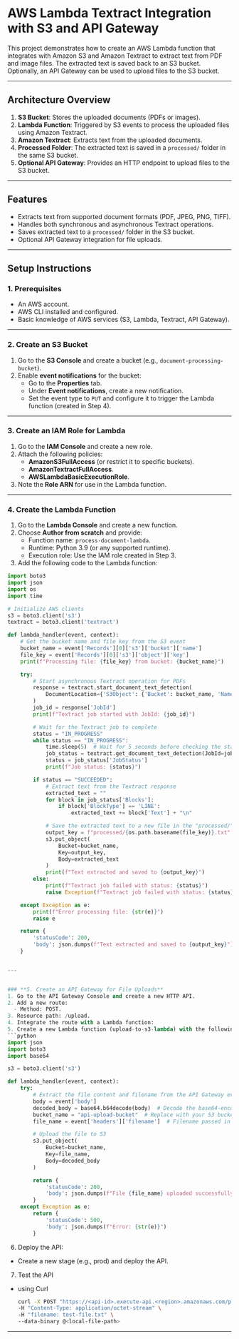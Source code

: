 
# AWS Lambda Textract Integration with S3 and API Gateway

This project demonstrates how to create an AWS Lambda function that integrates with Amazon S3 and Amazon Textract to extract text from PDF and image files. The extracted text is saved back to an S3 bucket. Optionally, an API Gateway can be used to upload files to the S3 bucket.

---

## **Architecture Overview**

1. **S3 Bucket**: Stores the uploaded documents (PDFs or images).
2. **Lambda Function**: Triggered by S3 events to process the uploaded files using Amazon Textract.
3. **Amazon Textract**: Extracts text from the uploaded documents.
4. **Processed Folder**: The extracted text is saved in a `processed/` folder in the same S3 bucket.
5. **Optional API Gateway**: Provides an HTTP endpoint to upload files to the S3 bucket.

---

## **Features**

- Extracts text from supported document formats (PDF, JPEG, PNG, TIFF).
- Handles both synchronous and asynchronous Textract operations.
- Saves extracted text to a `processed/` folder in the S3 bucket.
- Optional API Gateway integration for file uploads.

---

## **Setup Instructions**

### **1. Prerequisites**
- An AWS account.
- AWS CLI installed and configured.
- Basic knowledge of AWS services (S3, Lambda, Textract, API Gateway).

---

### **2. Create an S3 Bucket**
1. Go to the **S3 Console** and create a bucket (e.g., `document-processing-bucket`).
2. Enable **event notifications** for the bucket:
   - Go to the **Properties** tab.
   - Under **Event notifications**, create a new notification.
   - Set the event type to `PUT` and configure it to trigger the Lambda function (created in Step 4).

---

### **3. Create an IAM Role for Lambda**
1. Go to the **IAM Console** and create a new role.
2. Attach the following policies:
   - **AmazonS3FullAccess** (or restrict it to specific buckets).
   - **AmazonTextractFullAccess**.
   - **AWSLambdaBasicExecutionRole**.
3. Note the **Role ARN** for use in the Lambda function.

---

### **4. Create the Lambda Function**
1. Go to the **Lambda Console** and create a new function.
2. Choose **Author from scratch** and provide:
   - Function name: `process-document-lambda`.
   - Runtime: Python 3.9 (or any supported runtime).
   - Execution role: Use the IAM role created in Step 3.
3. Add the following code to the Lambda function:

```python
import boto3
import json
import os
import time

# Initialize AWS clients
s3 = boto3.client('s3')
textract = boto3.client('textract')

def lambda_handler(event, context):
    # Get the bucket name and file key from the S3 event
    bucket_name = event['Records'][0]['s3']['bucket']['name']
    file_key = event['Records'][0]['s3']['object']['key']
    print(f"Processing file: {file_key} from bucket: {bucket_name}")

    try:
        # Start asynchronous Textract operation for PDFs
        response = textract.start_document_text_detection(
            DocumentLocation={'S3Object': {'Bucket': bucket_name, 'Name': file_key}}
        )
        job_id = response['JobId']
        print(f"Textract job started with JobId: {job_id}")

        # Wait for the Textract job to complete
        status = "IN_PROGRESS"
        while status == "IN_PROGRESS":
            time.sleep(5)  # Wait for 5 seconds before checking the status
            job_status = textract.get_document_text_detection(JobId=job_id)
            status = job_status['JobStatus']
            print(f"Job status: {status}")

        if status == "SUCCEEDED":
            # Extract text from the Textract response
            extracted_text = ""
            for block in job_status['Blocks']:
                if block['BlockType'] == 'LINE':
                    extracted_text += block['Text'] + "\n"

            # Save the extracted text to a new file in the "processed/" folder
            output_key = f"processed/{os.path.basename(file_key)}.txt"
            s3.put_object(
                Bucket=bucket_name,
                Key=output_key,
                Body=extracted_text
            )
            print(f"Text extracted and saved to {output_key}")
        else:
            print(f"Textract job failed with status: {status}")
            raise Exception(f"Textract job failed with status: {status}")

    except Exception as e:
        print(f"Error processing file: {str(e)}")
        raise e

    return {
        'statusCode': 200,
        'body': json.dumps(f"Text extracted and saved to {output_key}")
    }


---


### **5. Create an API Gateway for File Uploads**
1. Go to the API Gateway Console and create a new HTTP API.
2. Add a new route:
  - Method: POST.
3. Resource path: /upload.
4. Integrate the route with a Lambda function:
5. Create a new Lambda function (upload-to-s3-lambda) with the following code:
```python
import json
import boto3
import base64

s3 = boto3.client('s3')

def lambda_handler(event, context):
    try:
        # Extract the file content and filename from the API Gateway event
        body = event['body']
        decoded_body = base64.b64decode(body)  # Decode the base64-encoded file content
        bucket_name = "api-upload-bucket"  # Replace with your S3 bucket name
        file_name = event['headers']['filename']  # Filename passed in the headers

        # Upload the file to S3
        s3.put_object(
            Bucket=bucket_name,
            Key=file_name,
            Body=decoded_body
        )

        return {
            'statusCode': 200,
            'body': json.dumps(f"File {file_name} uploaded successfully to {bucket_name}")
        }
    except Exception as e:
        return {
            'statusCode': 500,
            'body': json.dumps(f"Error: {str(e)}")
        }
```

6. Deploy the API:
  - Create a new stage (e.g., prod) and deploy the API.

7.  Test the API
   - using Curl
     ```bash
     curl -X POST "https://<api-id>.execute-api.<region>.amazonaws.com/prod/upload" \
     -H "Content-Type: application/octet-stream" \
     -H "filename: test-file.txt" \
     --data-binary @<local-file-path>
     ```
---
